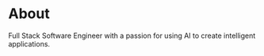 # About

Full Stack Software Engineer with a passion for using AI to create intelligent applications.

